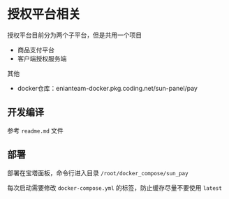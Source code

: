 # 授权平台相关

授权平台目前分为两个子平台，但是共用一个项目

- 商品支付平台
- 客户端授权服务端

其他
- docker仓库：enianteam-docker.pkg.coding.net/sun-panel/pay

## 开发编译
参考 `readme.md` 文件


## 部署
部署在宝塔面板，命令行进入目录 `/root/docker_compose/sun_pay`

每次启动需要修改 `docker-compose.yml` 的标签，防止缓存尽量不要使用 `latest`